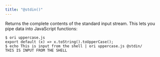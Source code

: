 ```yaml
---
title: "@stdin()"
---
```


Returns the complete contents of the standard input stream. This lets you pipe data into JavaScript functions:

```console
$ ori uppercase.js
export default (x) => x.toString().toUpperCase();
$ echo This is input from the shell | ori uppercase.js @stdin/
THIS IS INPUT FROM THE SHELL
```
